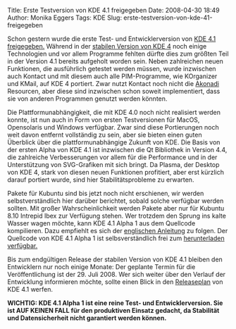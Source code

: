 Title: Erste Testversion von KDE 4.1 freigegeben
Date: 2008-04-30 18:49
Author: Monika Eggers
Tags: KDE
Slug: erste-testversion-von-kde-41-freigegeben

Schon gestern wurde die erste Test- und Entwicklerversion von [KDE 4.1
freigegeben.](http://www.kde.org/announcements/announce-4.1-alpha1.php "http://www.kde.org/announcements/announce-4.1-alpha1.php") Während in der [stabilen Version von KDE
4](../../../../nachrichten/software/kde/kde-4-0-mit-kubuntu-paketen-erschienen "http://www.kubuntu-de.org/nachrichten/software/kde/kde-4-0-mit-kubuntu-paketen-erschienen") noch einige Technologien und vor allem Programme fehlten dürfte
dies zum größten Teil in der Version 4.1 bereits aufgeholt worden sein.
Neben zahlreichen neuen Funktionen, die ausführlich getestet werden
müssen, wurde inzwischen auch Kontact und mit diesem auch alle
PIM-Programme, wie KOrganizer und KMail, auf KDE 4 portiert. Zwar nutzt
Kontact noch nicht die
[Akonadi](http://pim.kde.org/akonadi/ "http://pim.kde.org/akonadi/") Resourcen, aber diese sind inzwischen schon soweit implementiert,
dass sie von anderen Programmen genutzt werden könnten.


Die Plattformunabhängigkeit, die mit KDE 4.0 noch nicht realisiert
werden konnte, ist nun auch in Form von ersten Testversionen für MacOS,
Opensolaris und Windows verfügbar. Zwar sind diese Portierungen noch
weit davon entfernt vollständig zu sein, aber sie bieten einen guten
Überblick über die plattformunabhängige Zukunft von KDE. Die Basis von
der ersten Alpha von KDE 4.1 ist inzwischen die Qt Bibliothek in Version
4.4, die zahlreiche Verbesserungen vor allem für die Performance und in
der Unterstützung von SVG-Grafiken mit sich bringt. Da Plasma, der
Desktop von KDE 4, stark von diesen neuen Funktionen profitiert, aber
erst kürzlich darauf portiert wurde, sind hier Stabilitätsprobleme zu
erwarten.


<!--break--><!--break-->

Pakete für Kubuntu sind bis jetzt noch nicht erschienen, wir werden
selbstverständlich hier darüber berichtet, sobald solche verfügbar
werden sollten. Mit großer Wahrscheinlichkeit werden Pakete aber nur für
Kubuntu 8.10 Intrepid Ibex zur Verfügung stehen. Wer trotzdem den Sprung
ins kalte Wasser wagen möchte, kann KDE 4.1 Alpha 1 aus dem Quellcode
kompilieren. Dazu empfiehlt es sich der [englischen
Anleitung](http://techbase.kde.org/Getting_Started/Build/KDE4 "http://techbase.kde.org/Getting_Started/Build/KDE4") zu folgen. Der Quellcode von KDE 4.1 Alpha 1 ist
selbsverständlich frei zum [herunterladen
verfügbar.](http://www.kde.org/info/4.0.71.php "http://www.kde.org/info/4.0.71.php")


Bis zum endgültigen Release der stabilen Version von KDE 4.1 bleiben den
Entwicklern nur noch einige Monate: Der geplante Termin für die
Veröffentlichung ist der 29. Juli 2008. Wer sich weiter über den Verlauf
der Entwicklung informieren möchte, sollte einen Blick in den
[Releaseplan](http://techbase.kde.org/Schedules/KDE4/4.1_Release_Schedule "http://techbase.kde.org/Schedules/KDE4/4.1_Release_Schedule") von KDE 4.1 werfen.


**WICHTIG: KDE 4.1 Alpha 1 ist eine reine Test- und Entwicklerversion.
Sie ist AUF KEINEN FALL für den produktiven Einsatz gedacht, da
Stabilität und Datensicherheit nicht garantiert werden können.**



